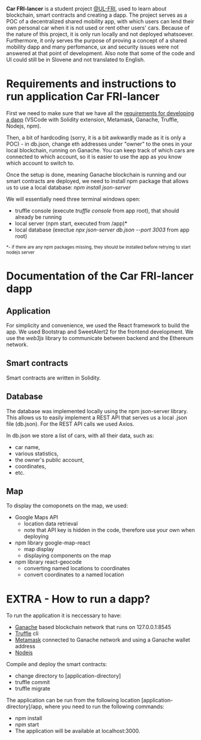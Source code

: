**Car FRI-lancer** is a student project [@UL-FRI](https://www.fri.uni-lj.si/en), used to learn about blockchain, smart contracts and creating a dapp.
The project serves as a POC of a decentralized shared mobility app, with which users can lend their own personal car when it is not used or rent other users' cars. 
Because of the nature of this project, it is only run locally and not deployed whatsoever. Furthermore, it only serves the purpose of proving a concept of a shared mobility dapp and many perfomance, ux and security issues were not answered at that point of development. Also note that some of the code and UI could still be in Slovene and not translated to English. 

# Requirements and instructions to run application Car FRI-lancer

First we need to make sure that we have all the [requirements for developing a dapp](#extra---how-to-run-a-dapp) (VSCode with Solidity extension, Metamask, Ganache, Truffle, Nodejs, npm).

Then, a bit of hardcoding (sorry, it is a bit awkwardly made as it is only a POC) - in db.json, change eth addresses under "owner" to the ones in your local blockchain, running on Ganache. You can keep track of which cars are connected to which account, so it is easier to use the app as you know which account to switch to.


Once the setup is done, meaning Ganache blockchain is running and our smart contracts are deployed, we need to install npm package that allows us to use a local database: *npm install json-server*

We will essentially need three terminal windows open:
- truffle console (execute *truffle console* from app root), that should already be running
- local server (npm start, executed from /app)*
- local database (exectue *npx json-server db.json --port 3003* from app root)

<sub>*- if there are any npm packages missing, they should be installed
before retrying to start nodejs server<sub>

    
# Documentation of the Car FRI-lancer dapp

## Application
For simplicity and convenience, we used the React framework to build the app. We used Bootstrap and SweetAlert2 for the frontend development. We use the *web3js* library to communicate between backend and the Ethereum network.
    
## Smart contracts
Smart contracts are written in Solidity.

## Database
The database was implemented locally using the npm json-server library.
This allows us to easily implement a REST API that serves us a local .json file (db.json). For the REST API calls we used Axios.

In db.json we store a list of cars, with all their data, such as:
- car name,
- various statistics,
- the owner's public account,
- coordinates,
- etc.

## Map 
To display the comoponets on the map, we used:
- Google Maps API
    - location data retrieval
    - note that API key is hidden in the code, therefore use your own when deploying
- npm library google-map-react
    - map display
    - displaying components on the map
- npm library react-geocode
    - converting named locations to coordinates
    - convert coordinates to a named location



# EXTRA - How to run a dapp?

To run the application it is neccessary to have:
- [Ganache](https://trufflesuite.com/ganache/) based blockchain network that runs on 127.0.0.1:8545
- [Truffle](https://trufflesuite.com/docs/vscode-ext/installation-guide/) cli
- [Metamask](https://metamask.io/) connected to Ganache network and using a Ganache wallet address
- [Nodejs](https://nodejs.org/en/)

Compile and deploy the smart contracts:
- change directory to [application-directory]
- truffle commit
- truffle migrate
    
    
The application can be run from the following location [application-directory]/app, where you need to run the following commands:
- npm install
- npm start
- The application will be available at localhost:3000.

